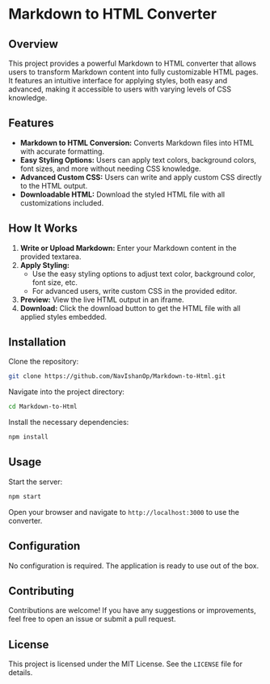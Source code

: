 # Markdown to HTML Converter

## Overview

This project provides a powerful Markdown to HTML converter that allows users to transform Markdown content into fully customizable HTML pages. It features an intuitive interface for applying styles, both easy and advanced, making it accessible to users with varying levels of CSS knowledge.

## Features

- **Markdown to HTML Conversion:** Converts Markdown files into HTML with accurate formatting.
- **Easy Styling Options:** Users can apply text colors, background colors, font sizes, and more without needing CSS knowledge.
- **Advanced Custom CSS:** Users can write and apply custom CSS directly to the HTML output.
- **Downloadable HTML:** Download the styled HTML file with all customizations included.

## How It Works

1. **Write or Upload Markdown:** Enter your Markdown content in the provided textarea.
2. **Apply Styling:**
   - Use the easy styling options to adjust text color, background color, font size, etc.
   - For advanced users, write custom CSS in the provided editor.
3. **Preview:** View the live HTML output in an iframe.
4. **Download:** Click the download button to get the HTML file with all applied styles embedded.

## Installation

Clone the repository:

```bash
git clone https://github.com/NavIshanOp/Markdown-to-Html.git
```

Navigate into the project directory:

```bash
cd Markdown-to-Html
```

Install the necessary dependencies:

```bash
npm install
```

## Usage

Start the server:
```bash
npm start
```
Open your browser and navigate to `http://localhost:3000` to use the converter.

## Configuration

No configuration is required. The application is ready to use out of the box.

## Contributing

Contributions are welcome! If you have any suggestions or improvements, feel free to open an issue or submit a pull request.

## License

This project is licensed under the MIT License. See the `LICENSE` file for details.